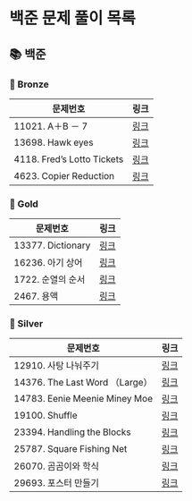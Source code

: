# 
# 백준 문제 풀이 목록
## 📚 백준
### 🚀 Bronze
| 문제번호 | 링크 |
| ----- | ----- |
|11021. A＋B － 7|[링크](./%EB%B0%B1%EC%A4%80/Bronze/11021.%E2%80%85A%EF%BC%8BB%E2%80%85%EF%BC%8D%E2%80%857/README.md)|
|13698. Hawk eyes|[링크](./%EB%B0%B1%EC%A4%80/Bronze/13698.%E2%80%85Hawk%E2%80%85eyes/README.md)|
|4118. Fred’s Lotto Tickets|[링크](./%EB%B0%B1%EC%A4%80/Bronze/4118.%E2%80%85Fred%E2%80%99s%E2%80%85Lotto%E2%80%85Tickets/Fred%E2%80%99s%E2%80%85Lotto%E2%80%85Tickets.cc)|
|4623. Copier Reduction|[링크](./%EB%B0%B1%EC%A4%80/Bronze/4623.%E2%80%85Copier%E2%80%85Reduction/Copier%E2%80%85Reduction.cc)|
### 🚀 Gold
| 문제번호 | 링크 |
| ----- | ----- |
|13377. Dictionary|[링크](./%EB%B0%B1%EC%A4%80/Gold/13377.%E2%80%85Dictionary/README.md)|
|16236. 아기 상어|[링크](./%EB%B0%B1%EC%A4%80/Gold/16236.%E2%80%85%EC%95%84%EA%B8%B0%E2%80%85%EC%83%81%EC%96%B4/%EC%95%84%EA%B8%B0%E2%80%85%EC%83%81%EC%96%B4.cc)|
|1722. 순열의 순서|[링크](./%EB%B0%B1%EC%A4%80/Gold/1722.%E2%80%85%EC%88%9C%EC%97%B4%EC%9D%98%E2%80%85%EC%88%9C%EC%84%9C/%EC%88%9C%EC%97%B4%EC%9D%98%E2%80%85%EC%88%9C%EC%84%9C.cc)|
|2467. 용액|[링크](./%EB%B0%B1%EC%A4%80/Gold/2467.%E2%80%85%EC%9A%A9%EC%95%A1/%EC%9A%A9%EC%95%A1.cc)|
### 🚀 Silver
| 문제번호 | 링크 |
| ----- | ----- |
|12910. 사탕 나눠주기|[링크](./%EB%B0%B1%EC%A4%80/Silver/12910.%E2%80%85%EC%82%AC%ED%83%95%E2%80%85%EB%82%98%EB%88%A0%EC%A3%BC%EA%B8%B0/README.md)|
|14376. The Last Word （Large）|[링크](./%EB%B0%B1%EC%A4%80/Silver/14376.%E2%80%85The%E2%80%85Last%E2%80%85Word%E2%80%85%EF%BC%88Large%EF%BC%89/README.md)|
|14783. Eenie Meenie Miney Moe|[링크](./%EB%B0%B1%EC%A4%80/Silver/14783.%E2%80%85Eenie%E2%80%85Meenie%E2%80%85Miney%E2%80%85Moe/README.md)|
|19100. Shuffle|[링크](./%EB%B0%B1%EC%A4%80/Silver/19100.%E2%80%85Shuffle/Shuffle.cc)|
|23394. Handling the Blocks|[링크](./%EB%B0%B1%EC%A4%80/Silver/23394.%E2%80%85Handling%E2%80%85the%E2%80%85Blocks/README.md)|
|25787. Square Fishing Net|[링크](./%EB%B0%B1%EC%A4%80/Silver/25787.%E2%80%85Square%E2%80%85Fishing%E2%80%85Net/Square%E2%80%85Fishing%E2%80%85Net.cc)|
|26070. 곰곰이와 학식|[링크](./%EB%B0%B1%EC%A4%80/Silver/26070.%E2%80%85%EA%B3%B0%EA%B3%B0%EC%9D%B4%EC%99%80%E2%80%85%ED%95%99%EC%8B%9D/README.md)|
|29693. 포스터 만들기|[링크](./%EB%B0%B1%EC%A4%80/Silver/29693.%E2%80%85%ED%8F%AC%EC%8A%A4%ED%84%B0%E2%80%85%EB%A7%8C%EB%93%A4%EA%B8%B0/%ED%8F%AC%EC%8A%A4%ED%84%B0%E2%80%85%EB%A7%8C%EB%93%A4%EA%B8%B0.cc)|

